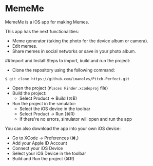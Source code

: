 # MemeMe

MemeMe is a iOS app for making Memes. 

This app has the next functionalities: 
- Meme generator (taking the photo for the device album or camera).
- Edit memes.
- Share memes in social networks or save in your photo album.

##Import and Install
Steps to import, build and run the project:

- Clone the repository using the following command: 

```
$ git clone https://github.com/imanolvs/Pitch-Perfect.git
```
- Open the project (`Places Finder.xcodeproj` file)
- Build the project: 
    - Select Product -> Build (⌘B)
- Run the project in the simulator:
    - Select the iOS device in the toolbar
    - Select Product -> Run (⌘R)
    - If there're no errors, simulator will open and run the app

You can also download the app into your own iOS device:
  - Go to XCode -> Preferences (⌘,)
  - Add your Apple ID Account
  - Connect your iOS Device
  - Select your iOS Device in the toolbar
  - Build and Run the project (⌘R)

